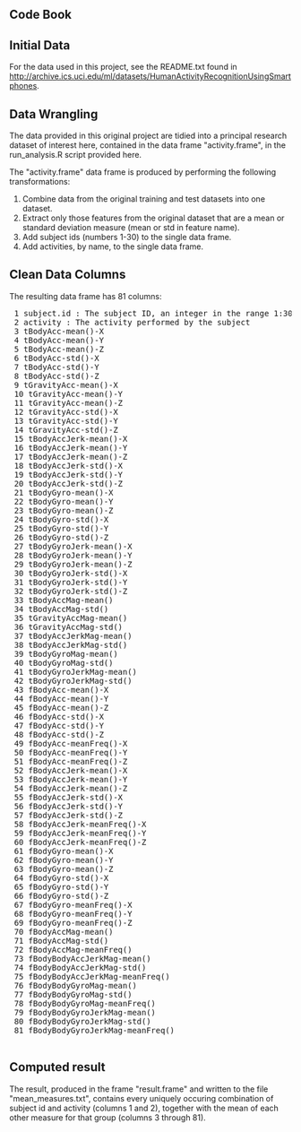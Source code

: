 ## Code Book
 
## Initial Data
 For the data used in this project, see the README.txt found in http://archive.ics.uci.edu/ml/datasets/HumanActivityRecognitionUsingSmartphones.  
 
## Data Wrangling
 The data provided in this original project are tidied into a principal research dataset of interest here, contained in the data frame "activity.frame", in the run_analysis.R script provided here.
 
 The "activity.frame" data frame is produced by performing the following transformations:
 
 1. Combine data from the original training and test datasets into one dataset.
 2. Extract only those features from the original dataset that are a mean or standard deviation measure (mean or std in feature name).
 2. Add subject ids (numbers 1-30) to the single data frame.
 3. Add activities, by name, to the single data frame.
 
## Clean Data Columns
 
 The resulting data frame has 81 columns:

<pre>
 1 subject.id : The subject ID, an integer in the range 1:30
 2 activity : The activity performed by the subject
 3 tBodyAcc-mean()-X
 4 tBodyAcc-mean()-Y
 5 tBodyAcc-mean()-Z
 6 tBodyAcc-std()-X
 7 tBodyAcc-std()-Y
 8 tBodyAcc-std()-Z
 9 tGravityAcc-mean()-X
 10 tGravityAcc-mean()-Y
 11 tGravityAcc-mean()-Z
 12 tGravityAcc-std()-X
 13 tGravityAcc-std()-Y
 14 tGravityAcc-std()-Z
 15 tBodyAccJerk-mean()-X
 16 tBodyAccJerk-mean()-Y
 17 tBodyAccJerk-mean()-Z
 18 tBodyAccJerk-std()-X
 19 tBodyAccJerk-std()-Y
 20 tBodyAccJerk-std()-Z
 21 tBodyGyro-mean()-X
 22 tBodyGyro-mean()-Y
 23 tBodyGyro-mean()-Z
 24 tBodyGyro-std()-X
 25 tBodyGyro-std()-Y
 26 tBodyGyro-std()-Z
 27 tBodyGyroJerk-mean()-X
 28 tBodyGyroJerk-mean()-Y
 29 tBodyGyroJerk-mean()-Z
 30 tBodyGyroJerk-std()-X
 31 tBodyGyroJerk-std()-Y
 32 tBodyGyroJerk-std()-Z
 33 tBodyAccMag-mean()
 34 tBodyAccMag-std()
 35 tGravityAccMag-mean()
 36 tGravityAccMag-std()
 37 tBodyAccJerkMag-mean()
 38 tBodyAccJerkMag-std()
 39 tBodyGyroMag-mean()
 40 tBodyGyroMag-std()
 41 tBodyGyroJerkMag-mean()
 42 tBodyGyroJerkMag-std()
 43 fBodyAcc-mean()-X
 44 fBodyAcc-mean()-Y
 45 fBodyAcc-mean()-Z
 46 fBodyAcc-std()-X
 47 fBodyAcc-std()-Y
 48 fBodyAcc-std()-Z
 49 fBodyAcc-meanFreq()-X
 50 fBodyAcc-meanFreq()-Y
 51 fBodyAcc-meanFreq()-Z
 52 fBodyAccJerk-mean()-X
 53 fBodyAccJerk-mean()-Y
 54 fBodyAccJerk-mean()-Z
 55 fBodyAccJerk-std()-X
 56 fBodyAccJerk-std()-Y
 57 fBodyAccJerk-std()-Z
 58 fBodyAccJerk-meanFreq()-X
 59 fBodyAccJerk-meanFreq()-Y
 60 fBodyAccJerk-meanFreq()-Z
 61 fBodyGyro-mean()-X
 62 fBodyGyro-mean()-Y
 63 fBodyGyro-mean()-Z
 64 fBodyGyro-std()-X
 65 fBodyGyro-std()-Y
 66 fBodyGyro-std()-Z
 67 fBodyGyro-meanFreq()-X
 68 fBodyGyro-meanFreq()-Y
 69 fBodyGyro-meanFreq()-Z
 70 fBodyAccMag-mean()
 71 fBodyAccMag-std()
 72 fBodyAccMag-meanFreq()
 73 fBodyBodyAccJerkMag-mean()
 74 fBodyBodyAccJerkMag-std()
 75 fBodyBodyAccJerkMag-meanFreq()
 76 fBodyBodyGyroMag-mean()
 77 fBodyBodyGyroMag-std()
 78 fBodyBodyGyroMag-meanFreq()
 79 fBodyBodyGyroJerkMag-mean()
 80 fBodyBodyGyroJerkMag-std()
 81 fBodyBodyGyroJerkMag-meanFreq()
 </pre>
 
## Computed result
 The result, produced in the frame "result.frame" and written to the file "mean_measures.txt", contains every uniquely occuring combination of subject id and activity (columns 1 and 2), together with the mean of each other measure for that group (columns 3 through 81).
